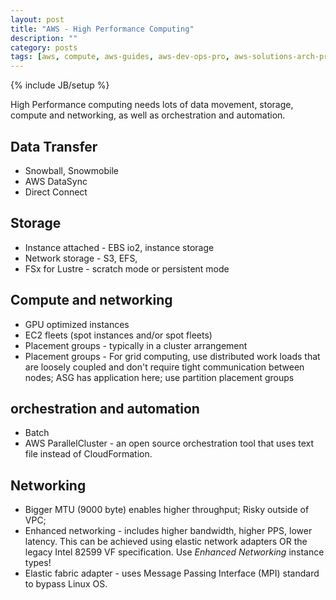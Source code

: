 ```yaml
---
layout: post
title: "AWS - High Performance Computing"
description: ""
category: posts
tags: [aws, compute, aws-guides, aws-dev-ops-pro, aws-solutions-arch-pro]
---
```

{% include JB/setup %}

High Performance computing needs lots of data movement, storage, compute and networking, as well as orchestration and automation.

## Data Transfer
- Snowball, Snowmobile
- AWS DataSync
- Direct Connect

## Storage
- Instance attached - EBS io2, instance storage
- Network storage - S3, EFS, 
- FSx for Lustre - scratch mode or persistent mode

## Compute and networking
- GPU optimized instances
- EC2 fleets (spot instances and/or spot fleets)
- Placement groups - typically in a cluster arrangement
- Placement groups - For grid computing, use distributed work loads that are loosely coupled and don't require tight communication between nodes; ASG has application here; use partition placement groups

## orchestration and automation
- Batch
- AWS ParallelCluster - an open source orchestration tool that uses text file instead of CloudFormation.

## Networking

- Bigger MTU (9000 byte) enables higher throughput; Risky outside of VPC; 
- Enhanced networking - includes higher bandwidth, higher PPS, lower latency. This can be achieved using elastic network adapters OR the legacy Intel 82599 VF specification. Use _Enhanced Networking_ instance types!
- Elastic fabric adapter - uses Message Passing Interface (MPI) standard to bypass Linux OS.